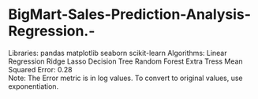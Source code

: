 # BigMart-Sales-Prediction-Analysis-Regression.-
Libraries:
pandas
matplotlib
seaborn
scikit-learn 
Algorithms: 
Linear Regression
Ridge 
Lasso
Decision Tree
Random Forest 
Extra Tress 
Mean Squared Error: 0.28  
Note: The Error metric is in log values. To convert to original values, use exponentiation.
